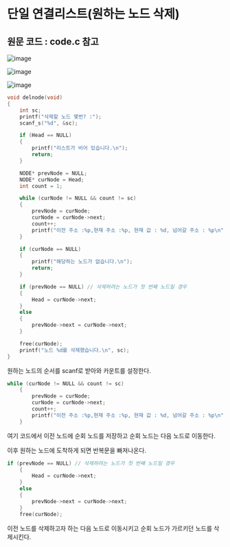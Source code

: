 # 단일 연결리스트(원하는 노드 삭제)

## 원문 코드 : code.c 참고

![image](https://github.com/sc11046/C-programming/assets/121782720/cd1c2ae4-bf79-4887-9365-5a287999dd38)



![image](https://github.com/sc11046/C-programming/assets/121782720/318ba021-7886-4d14-bbdb-eafc751ac0d0)



![image](https://github.com/sc11046/C-programming/assets/121782720/a8f5b2f8-7ada-4df5-ae16-75cdf62e40a6)

```c
void delnode(void)
{
	int sc;
	printf("삭제할 노드 몇번? :");
	scanf_s("%d", &sc);

	if (Head == NULL)
	{
		printf("리스트가 비어 있습니다.\n");
		return;
	}

	NODE* prevNode = NULL;
	NODE* curNode = Head;
	int count = 1;

	while (curNode != NULL && count != sc)
	{
		prevNode = curNode;	
		curNode = curNode->next;
		count++;
		printf("이전 주소 :%p,현재 주소 :%p, 현재 값 : %d, 넘어갈 주소 : %p\n",prevNode, curNode,curNode->data, curNode->next);
	}

	if (curNode == NULL)
	{
		printf("해당하는 노드가 없습니다.\n");
		return;
	}

	if (prevNode == NULL) // 삭제하려는 노드가 첫 번째 노드일 경우
	{
		Head = curNode->next;
	}
	else
	{
		prevNode->next = curNode->next;
	}

	free(curNode);
	printf("노드 %d를 삭제했습니다.\n", sc);
}
```

원하는 노드의 순서를 scanf로 받아와 카운트를 설정한다.

```c
while (curNode != NULL && count != sc)
	{
		prevNode = curNode;	
		curNode = curNode->next;
		count++;
		printf("이전 주소 :%p,현재 주소 :%p, 현재 값 : %d, 넘어갈 주소 : %p\n",prevNode, curNode,curNode->data, curNode->next);
	}
```



여기 코드에서 이전 노드에 순회 노드를 저장하고 순회 노드는 다음 노드로 이동한다.

이후 원하는 노드에 도착하게 되면 반복문을 빠져나온다.

```c
if (prevNode == NULL) // 삭제하려는 노드가 첫 번째 노드일 경우
	{
		Head = curNode->next;
	}
	else
	{
		prevNode->next = curNode->next;
	}
	free(curNode);
```

이전 노드를 삭제하고자 하는 다음 노드로 이동시키고 순회 노드가 가르키던 노드를 삭제시킨다.